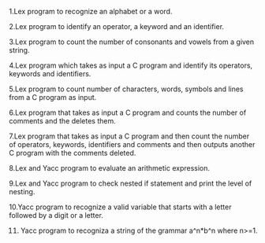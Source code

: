 1.Lex program to recognize an alphabet or a word.

2.Lex program to identify an operator, a keyword and an identifier.

3.Lex program to count the number of consonants and vowels from a given string.

4.Lex program which takes as input a C program and identify its operators, keywords and identifiers.

5.Lex program to count number of characters, words, symbols and lines from a C program as input.

6.Lex program that takes as input a C program and counts the number of comments and the deletes them.

7.Lex program that takes as input a C program and then count the number of operators, keywords, identifiers and comments and then outputs another C program with the comments deleted.

8.Lex and Yacc program to evaluate an arithmetic expression.

9.Lex and Yacc program to check nested if statement and print the level of nesting.

10.Yacc program to recognize a valid variable that starts with a letter followed by a digit or a letter.

11. Yacc program to recogniza a string of the grammar a^n*b^n where n>=1.
